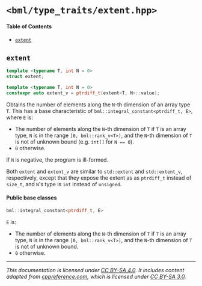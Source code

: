 # `<bml/type_traits/extent.hpp>`
#### Table of Contents
- [`extent`](#extent)

## `extent`
```c++
template <typename T, int N = 0>
struct extent;

template <typename T, int N = 0>
constexpr auto extent_v = ptrdiff_t(extent<T, N>::value);
```
Obtains the number of elements along the `N`-th dimension of an array type `T`. This has a base
characteristic of `bml::integral_constant<ptrdiff_t, E>`, where `E` is:

- The number of elements along the `N`-th dimension of `T` if `T` is an array type, `N` is in the
  range `[0, bml::rank_v<T>)`, and the `N`-th dimension of `T` is not of unknown bound (e.g. `int[]`
  for `N == 0`).
- `0` otherwise.

If `N` is negative, the program is ill-formed.

Both `extent` and `extent_v` are similar to `std::extent` and `std::extent_v`, respectively, except
that they expose the extent as as `ptrdiff_t` instead of `size_t`, and `N`'s type is `int` instead
of `unsigned`.

#### Public base classes
```c++
bml::integral_constant<ptrdiff_t, E>
```
`E` is:

- The number of elements along the `N`-th dimension of `T` if `T` is an array type, `N` is in the
  range `[0, bml::rank_v<T>)`, and the `N`-th dimension of `T` is not of unknown bound.
- `0` otherwise.

---
*This documentation is licensed under [CC BY-SA 4.0][1]. It includes content adapted from
[cppreference.com][2], which is licensed under [CC BY-SA 3.0][3].*

[1]: https://creativecommons.org/licenses/by-sa/4.0
[2]: https://en.cppreference.com
[3]: https://creativecommons.org/licenses/by-sa/3.0
